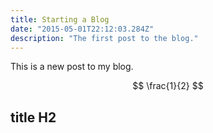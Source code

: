```yaml
---
title: Starting a Blog
date: "2015-05-01T22:12:03.284Z"
description: "The first post to the blog."
---
```


This is a new post to my blog.

$$
\frac{1}{2}
$$
## title H2

